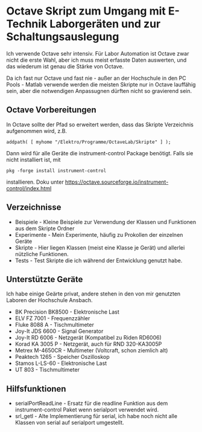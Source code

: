 # Octave Skript zum Umgang mit E-Technik Laborgeräten und zur Schaltungsauslegung

Ich verwende Octave sehr intensiv. Für Labor Automation ist Octave zwar nicht die erste Wahl, aber ich muss meist erfasste Daten auswerten, und das wiederum ist genau die Stärke von Octave.

Da ich fast nur Octave und fast nie - außer an der Hochschule in den PC Pools - Matlab verwende werden die meisten Skripte nur in Octave lauffähig sein, aber die notwendigen Anpassugnen dürften nicht so gravierend sein. 

## Octave Vorbereitungen

In Octave sollte der Pfad so erweitert werden, dass das Skripte Verzeichnis aufgenommen wird, z.B.

    addpath( [ myhome "/Elektro/Programme/OctaveLab/Skripte" ] );

Dann wird für alle Geräte die instrument-control Package benötigt. Falls sie nicht installiert ist, mit 

    pkg -forge install instrument-control

installieren. Doku unter https://octave.sourceforge.io/instrument-control/index.html

## Verzeichnisse

- Beispiele - Kleine Beispiele zur Verwendung der Klassen und Funktionen aus dem Skripte Ordner
- Experimente - Mein Experimente, häufig zu Prokollen der einzelnen Geräte
- Skripte - Hier liegen Klassen (meist eine Klasse je Gerät) und allerlei nützliche Funktionen.
- Tests - Test Skripte die ich während der Entwicklung genutzt habe.

## Unterstützte Geräte

Ich habe einige Geärte privat, andere stehen in den von mir genutzten Laboren der Hochschule Ansbach.

- BK Precision BK8500 - Elektronische Last
- ELV FZ 7001 - Frequenzzähler
- Fluke 8088 A - Tischmultimeter
- Joy-It JDS 6600 - Signal Generator
- Joy-It RD 6006 - Netzgerät (Kompatibel zu Riden RD6006)
- Korad KA 3005 P - Netzgerät, auch für RND 320-KA3005P
- Metrex M-4650CR - Multimeter (Voltcraft, schon ziemlich alt)
- Peaktech 1265 - Speicher Oszilloskop
- Stamos L-LS-60 - Elektronische Last
- UT 803 - Tischmultimeter


## Hilfsfunktionen
- serialPortReadLine - Ersatz für die readline Funktion aus dem instrument-control Paket wenn serialport verwendet wird.
- srl_getl - Alte Implementierung für serial, ich habe noch nicht alle Klassen von serial auf serialport umgestellt.
